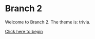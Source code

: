 # Branch 2

Welcome to Branch 2. The theme is: trivia.

[Click here to begin](https://pleaseenjoy.github.io/branch2)
